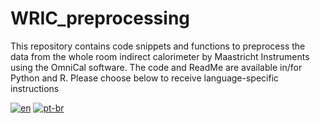 # WRIC_preprocessing
This repository contains code snippets and functions to preprocess the data from the whole room indirect calorimeter by Maastricht Instruments using the OmniCal software. The code and ReadMe are available in/for Python and R. Please choose below to receive language-specific instructions

[![en](https://img.shields.io/badge/R-blue.svg)](https://github.com/NinaZiegenbein/WRIC_processing/blob/main/README.R.md)
[![pt-br](https://img.shields.io/badge/Python-yellow.svg)](https://github.com/NinaZiegenbein/WRIC_processing/blob/main/README.python.md)
